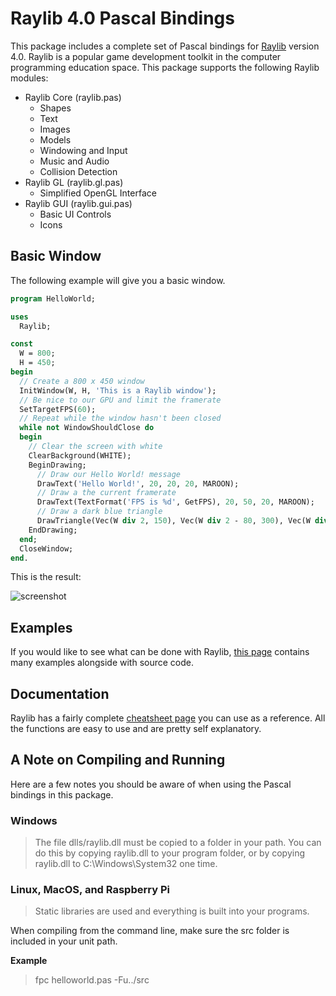 # Raylib 4.0 Pascal Bindings

This package includes a complete set of Pascal bindings for [Raylib](https://www.raylib.com/) version 4.0. Raylib is a popular game development toolkit in the computer programming education space. This package supports the following Raylib modules:

* Raylib Core (raylib.pas)
  * Shapes
  * Text
  * Images
  * Models
  * Windowing and Input
  * Music and Audio
  * Collision Detection
* Raylib GL (raylib.gl.pas)
  * Simplified OpenGL Interface
* Raylib GUI (raylib.gui.pas)
  * Basic UI Controls
  * Icons

## Basic Window

The following example will give you a basic window.

```pascal
program HelloWorld;

uses
  Raylib;

const
  W = 800;
  H = 450;
begin
  // Create a 800 x 450 window
  InitWindow(W, H, 'This is a Raylib window');
  // Be nice to our GPU and limit the framerate
  SetTargetFPS(60);
  // Repeat while the window hasn't been closed
  while not WindowShouldClose do
  begin
    // Clear the screen with white
    ClearBackground(WHITE);
    BeginDrawing;
      // Draw our Hello World! message
      DrawText('Hello World!', 20, 20, 20, MAROON);
      // Draw a the current framerate
      DrawText(TextFormat('FPS is %d', GetFPS), 20, 50, 20, MAROON);
      // Draw a dark blue triangle
      DrawTriangle(Vec(W div 2, 150), Vec(W div 2 - 80, 300), Vec(W div 2 + 80, 300), DARKBLUE);
    EndDrawing;
  end;
  CloseWindow;
end.
```
This is the result:

![screenshot](https://github.com/sysrpl/Raylib.4.0.Pascal/blob/master/screenshot/raylib-hello.gif?raw=true)

## Examples

If you would like to see what can be done with Raylib, [this page](https://www.raylib.com/examples.html) contains many examples alongside with source code.

## Documentation

Raylib has a fairly complete [cheatsheet page](https://www.raylib.com/cheatsheet/cheatsheet.html) you can use as a reference. All the functions are easy to use and are pretty self explanatory.


## A Note on Compiling and Running

Here are a few notes you should be aware of when using the Pascal bindings in this package.

### Windows
>    The file dlls/raylib.dll must be copied to a folder in your path.
>    You can do this by copying raylib.dll to your program folder, or
>    by copying raylib.dll to C:\Windows\System32 one time.

### Linux, MacOS, and Raspberry Pi
> Static libraries are used and everything is built into your programs.

  When compiling from the command line, make sure the src folder is included
  in your unit path.

**Example**

> fpc helloworld.pas -Fu../src 
